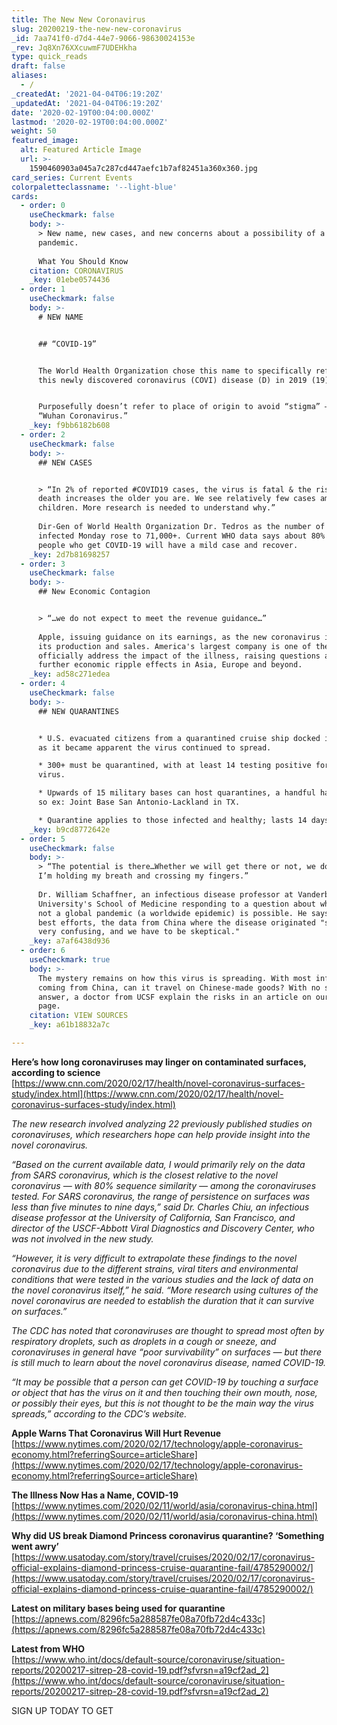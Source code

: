 ```yaml
---
title: The New New Coronavirus
slug: 20200219-the-new-new-coronavirus
_id: 7aa741f0-d7d4-44e7-9066-98630024153e
_rev: Jq8Xn76XXcuwmF7UDEHkha
type: quick_reads
draft: false
aliases:
  - /
_createdAt: '2021-04-04T06:19:20Z'
_updatedAt: '2021-04-04T06:19:20Z'
date: '2020-02-19T00:04:00.000Z'
lastmod: '2020-02-19T00:04:00.000Z'
weight: 50
featured_image:
  alt: Featured Article Image
  url: >-
    1590460903a045a7c287cd447aefc1b7af82451a360x360.jpg
card_series: Current Events
colorpaletteclassname: '--light-blue'
cards:
  - order: 0
    useCheckmark: false
    body: >-
      > New name, new cases, and new concerns about a possibility of a global
      pandemic.  
        
      What You Should Know
    citation: CORONAVIRUS
    _key: 01ebe0574436
  - order: 1
    useCheckmark: false
    body: >-
      # NEW NAME


      ## “COVID-19”


      The World Health Organization chose this name to specifically refer to
      this newly discovered coronavirus (COVI) disease (D) in 2019 (19).


      Purposefully doesn’t refer to place of origin to avoid “stigma” – e.g.
      “Wuhan Coronavirus.”
    _key: f9bb6182b608
  - order: 2
    useCheckmark: false
    body: >-
      ## NEW CASES


      > “In 2% of reported #COVID19 cases, the virus is fatal & the risk of
      death increases the older you are. We see relatively few cases among
      children. More research is needed to understand why.”  
        
      Dir-Gen of World Health Organization Dr. Tedros as the number of those
      infected Monday rose to 71,000+. Current WHO data says about 80% of the
      people who get COVID-19 will have a mild case and recover.
    _key: 2d7b81698257
  - order: 3
    useCheckmark: false
    body: >-
      ## New Economic Contagion


      > “…we do not expect to meet the revenue guidance…”  
        
      Apple, issuing guidance on its earnings, as the new coronavirus impacts
      its production and sales. America's largest company is one of the first to
      officially address the impact of the illness, raising questions about
      further economic ripple effects in Asia, Europe and beyond.
    _key: ad58c271edea
  - order: 4
    useCheckmark: false
    body: >-
      ## NEW QUARANTINES


      * U.S. evacuated citizens from a quarantined cruise ship docked in Japan
      as it became apparent the virus continued to spread.

      * 300+ must be quarantined, with at least 14 testing positive for the
      virus.

      * Upwards of 15 military bases can host quarantines, a handful have done
      so ex: Joint Base San Antonio-Lackland in TX.

      * Quarantine applies to those infected and healthy; lasts 14 days.
    _key: b9cd8772642e
  - order: 5
    useCheckmark: false
    body: >-
      > “The potential is there…Whether we will get there or not, we don’t know.
      I’m holding my breath and crossing my fingers.”  
        
      Dr. William Schaffner, an infectious disease professor at Vanderbilt
      University's School of Medicine responding to a question about whether or
      not a global pandemic (a worldwide epidemic) is possible. He says despite
      best efforts, the data from China where the disease originated "still is
      very confusing, and we have to be skeptical."
    _key: a7af6438d936
  - order: 6
    useCheckmark: true
    body: >-
      The mystery remains on how this virus is spreading. With most infections
      coming from China, can it travel on Chinese-made goods? With no single
      answer, a doctor from UCSF explain the risks in an article on our source
      page.
    citation: VIEW SOURCES
    _key: a61b18832a7c

---
```

**Here’s how long coronaviruses may linger on contaminated surfaces, according to science**  
[https://www.cnn.com/2020/02/17/health/novel-coronavirus-surfaces-study/index.html](https://www.cnn.com/2020/02/17/health/novel-coronavirus-surfaces-study/index.html)

_The new research involved analyzing 22 previously published studies on coronaviruses, which researchers hope can help provide insight into the novel coronavirus._

_“Based on the current available data, I would primarily rely on the data from SARS coronavirus, which is the closest relative to the novel coronavirus — with 80% sequence similarity — among the coronaviruses tested. For SARS coronavirus, the range of persistence on surfaces was less than five minutes to nine days,” said Dr. Charles Chiu, an infectious disease professor at the University of California, San Francisco, and director of the USCF-Abbott Viral Diagnostics and Discovery Center, who was not involved in the new study._

_“However, it is very difficult to extrapolate these findings to the novel coronavirus due to the different strains, viral titers and environmental conditions that were tested in the various studies and the lack of data on the novel coronavirus itself,” he said. “More research using cultures of the novel coronavirus are needed to establish the duration that it can survive on surfaces.”_

_The CDC has noted that coronaviruses are thought to spread most often by respiratory droplets, such as droplets in a cough or sneeze, and coronaviruses in general have “poor survivability” on surfaces — but there is still much to learn about the novel coronavirus disease, named COVID-19._

_“It may be possible that a person can get COVID-19 by touching a surface or object that has the virus on it and then touching their own mouth, nose, or possibly their eyes, but this is not thought to be the main way the virus spreads,” according to the CDC’s website._

**Apple Warns That Coronavirus Will Hurt Revenue**  
[https://www.nytimes.com/2020/02/17/technology/apple-coronavirus-economy.html?referringSource=articleShare](https://www.nytimes.com/2020/02/17/technology/apple-coronavirus-economy.html?referringSource=articleShare)

**The Illness Now Has a Name, COVID-19**  
[https://www.nytimes.com/2020/02/11/world/asia/coronavirus-china.html](https://www.nytimes.com/2020/02/11/world/asia/coronavirus-china.html)

**Why did US break Diamond Princess coronavirus quarantine? ‘Something went awry’**  
[https://www.usatoday.com/story/travel/cruises/2020/02/17/coronavirus-official-explains-diamond-princess-cruise-quarantine-fail/4785290002/](https://www.usatoday.com/story/travel/cruises/2020/02/17/coronavirus-official-explains-diamond-princess-cruise-quarantine-fail/4785290002/)

**Latest on military bases being used for quarantine**  
[https://apnews.com/8296fc5a288587fe08a70fb72d4c433c](https://apnews.com/8296fc5a288587fe08a70fb72d4c433c)

**Latest from WHO**  
[https://www.who.int/docs/default-source/coronaviruse/situation-reports/20200217-sitrep-28-covid-19.pdf?sfvrsn=a19cf2ad_2](https://www.who.int/docs/default-source/coronaviruse/situation-reports/20200217-sitrep-28-covid-19.pdf?sfvrsn=a19cf2ad_2)

SIGN UP TODAY TO GET